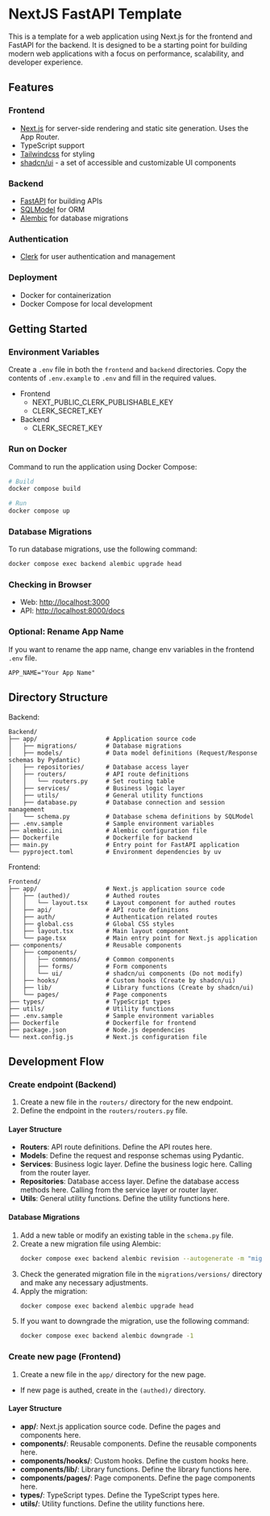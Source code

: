 # NextJS FastAPI Template
This is a template for a web application using Next.js for the frontend and FastAPI for the backend. It is designed to be a starting point for building modern web applications with a focus on performance, scalability, and developer experience.

## Features

### Frontend
- [Next.js](https://nextjs.org/) for server-side rendering and static site generation. Uses the App Router.
- TypeScript support
- [Tailwindcss](https://tailwindcss.com/) for styling
- [shadcn/ui](https://ui.shadcn.com/) - a set of accessible and customizable UI components

### Backend
- [FastAPI](https://fastapi.tiangolo.com/) for building APIs
- [SQLModel](https://sqlmodel.tiangolo.com/) for ORM
- [Alembic](https://alembic.sqlalchemy.org/) for database migrations

### Authentication
- [Clerk](https://clerk.dev/) for user authentication and management

### Deployment
- Docker for containerization
- Docker Compose for local development


## Getting Started

### Environment Variables
Create a `.env` file in both the `frontend` and `backend` directories. Copy the contents of `.env.example` to `.env` and fill in the required values.

- Frontend
  - NEXT_PUBLIC_CLERK_PUBLISHABLE_KEY
  - CLERK_SECRET_KEY
- Backend
  - CLERK_SECRET_KEY

### Run on Docker
Command to run the application using Docker Compose:

```bash
# Build
docker compose build

# Run
docker compose up
```

### Database Migrations
To run database migrations, use the following command:

```bash
docker compose exec backend alembic upgrade head
```

### Checking in Browser
- Web: [http://localhost:3000](http://localhost:3000)
- API: [http://localhost:8000/docs](http://localhost:8000/docs)

### Optional: Rename App Name
If you want to rename the app name, change env variables in the frontend `.env` file.

```env
APP_NAME="Your App Name"
```

## Directory Structure

Backend:
```
Backend/
├── app/                   # Application source code
│   ├── migrations/        # Database migrations
│   ├── models/            # Data model definitions (Request/Response schemas by Pydantic)
│   ├── repositories/      # Database access layer
│   ├── routers/           # API route definitions
│   │   └── routers.py     # Set routing table
│   ├── services/          # Business logic layer
│   ├── utils/             # General utility functions
│   ├── database.py        # Database connection and session management
│   └── schema.py          # Database schema definitions by SQLModel
├── .env.sample            # Sample environment variables
├── alembic.ini            # Alembic configuration file
├── Dockerfile             # Dockerfile for backend
├── main.py                # Entry point for FastAPI application
└── pyproject.toml         # Environment dependencies by uv
```

Frontend:
```
Frontend/
├── app/                   # Next.js application source code
│   ├── (authed)/          # Authed routes
│   │   └── layout.tsx     # Layout component for authed routes
│   ├── api/               # API route definitions
│   ├── auth/              # Authentication related routes
│   ├── global.css         # Global CSS styles
│   ├── layout.tsx         # Main layout component
│   └── page.tsx           # Main entry point for Next.js application
├── components/            # Reusable components
│   ├── components/
│   │   ├── commons/       # Common components
│   │   ├── forms/         # Form components
│   │   └── ui/            # shadcn/ui components (Do not modify)
│   ├── hooks/             # Custom hooks (Create by shadcn/ui)
│   ├── lib/               # Library functions (Create by shadcn/ui)
│   └── pages/             # Page components
├── types/                 # TypeScript types
├── utils/                 # Utility functions
├── .env.sample            # Sample environment variables
├── Dockerfile             # Dockerfile for frontend
├── package.json           # Node.js dependencies
└── next.config.js         # Next.js configuration file
```

## Development Flow

### Create endpoint (Backend)
1. Create a new file in the `routers/` directory for the new endpoint.
2. Define the endpoint in the `routers/routers.py` file.

#### Layer Structure
- **Routers**: API route definitions. Define the API routes here.
- **Models**: Define the request and response schemas using Pydantic.
- **Services**: Business logic layer. Define the business logic here. Calling from the router layer.
- **Repositories**: Database access layer. Define the database access methods here. Calling from the service layer or router layer.
- **Utils**: General utility functions. Define the utility functions here.

#### Database Migrations
1. Add a new table or modify an existing table in the `schema.py` file.
2. Create a new migration file using Alembic:
   ```bash
   docker compose exec backend alembic revision --autogenerate -m "migration_name"
   ```
3. Check the generated migration file in the `migrations/versions/` directory and make any necessary adjustments.
4. Apply the migration:
   ```bash
   docker compose exec backend alembic upgrade head
   ```
5. If you want to downgrade the migration, use the following command:
   ```bash
   docker compose exec backend alembic downgrade -1
   ```

### Create new page (Frontend)
1. Create a new file in the `app/` directory for the new page.
  - If new page is authed, create in the `(authed)/` directory.

#### Layer Structure
- **app/**: Next.js application source code. Define the pages and components here.
- **components/**: Reusable components. Define the reusable components here.
- **components/hooks/**: Custom hooks. Define the custom hooks here.
- **components/lib/**: Library functions. Define the library functions here.
- **components/pages/**: Page components. Define the page components here.
- **types/**: TypeScript types. Define the TypeScript types here.
- **utils/**: Utility functions. Define the utility functions here.
